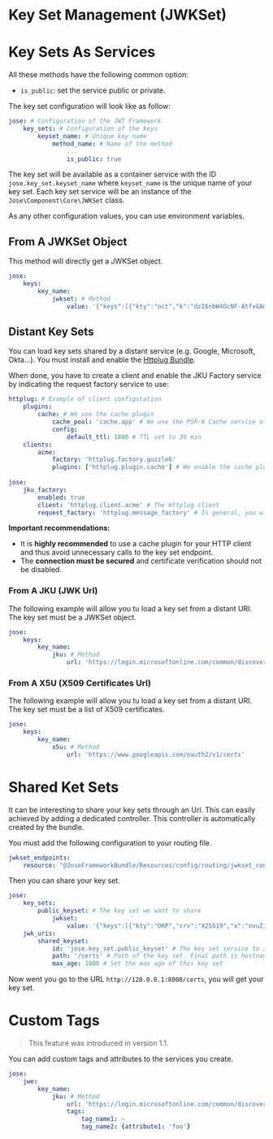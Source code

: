Key Set Management (JWKSet)
===========================

# Key Sets As Services

All these methods have the following common option:

* `is_public`: set the service public or private.

The key set configuration will look like as follow:

```yaml
jose: # Configuration of the JWT Framework
    key_sets: # Configuration of the keys
        keyset_name: # Unique key name
            method_name: # Name of the method
                ...
                is_public: true
```

The key set will be available as a container service with the ID `jose.key_set.keyset_name` where `keyset_name` is the unique name of your key set.
Each key set service will be an instance of the `Jose\Component\Core\JWKSet` class.

As any other configuration values, you can use environment variables.

## From A JWKSet Object

This method will directly get a JWKSet object.

```yaml
jose:
    keys:
        key_name:
            jwkset: # Method
                value: '{"keys":[{"kty":"oct","k":"dzI6nbW4OcNF-AtfxGAmuyz7IpHRudBI0WgGjZWgaRJt6prBn3DARXgUR8NVwKhfL43QBIU2Un3AvCGCHRgY4TbEqhOi8-i98xxmCggNjde4oaW6wkJ2NgM3Ss9SOX9zS3lcVzdCMdum-RwVJ301kbin4UtGztuzJBeg5oVN00MGxjC2xWwyI0tgXVs-zJs5WlafCuGfX1HrVkIf5bvpE0MQCSjdJpSeVao6-RSTYDajZf7T88a2eVjeW31mMAg-jzAWfUrii61T_bYPJFOXW8kkRWoa1InLRdG6bKB9wQs9-VdXZP60Q4Yuj_WZ-lO7qV9AEFrUkkjpaDgZT86w2g"},{"kty":"oct","k":"bwIAv5Nn-fo8p4LCEvM4IR9eLXgzJRs8jXCLb3xR0tDJGiZ46KheO4ip6htFKyN2aqJqlNi9-7hB6I1aLLy1IRT9-vcBoCSGu977cNAUuRLkRp7vo8s6MsxhB8WvQBDRZghV7jIYaune-3vbE7iDU2AESr8BUtorckLoO9uW__fIabaa3hJMMQIHCzYQbJKZvlCRCKWMk2H_zuS4JeDFTvyZH1skJYF_TET1DrCZHMPicw-Yk3_m2P-ilC-yidPPoVzeU8Jj3tQ6gtX3975qiQW7pt2qbgjKAuq2wsz_9hxLBtMB5rQPafFoxop7O4BklvZ9-ECcK6dfI2CAx9_tjQ"}]}'
```

## Distant Key Sets

You can load key sets shared by a distant service (e.g. Google, Microsoft, Okta...).
You must install and enable the [Httplug Bundle](http://docs.php-http.org/en/latest/integrations/symfony-bundle.html).

When done, you have to create a client and enable the JKU Factory service by indicating the request factory service to use:

```yaml
httplug: # Example of client configuration
    plugins:
        cache: # We use the cache plugin
            cache_pool: 'cache.app' # We use the PSR-6 Cache service of the application
            config:
                default_ttl: 1800 # TTL set to 30 min
    clients:
        acme:
            factory: 'httplug.factory.guzzle6'
            plugins: ['httplug.plugin.cache'] # We enable the cache plugin for that client.
            
jose:
    jku_factory:
        enabled: true
        client: 'httplug.client.acme' # The Httplug client
        request_factory: 'httplug.message_factory' # In general, you will use the same message factory as the one used by Httplug
```

**Important recommendations:**

* It is **highly recommended** to use a cache plugin for your HTTP client and thus avoid unnecessary calls to the key set endpoint.
* The **connection must be secured** and certificate verification should not be disabled.

### From A JKU (JWK Url)

The following example will allow you tu load a key set from a distant URI.
The key set must be a JWKSet object.

```yaml
jose:
    keys:
        key_name:
            jku: # Method
                url: 'https://login.microsoftonline.com/common/discovery/keys'
```

### From A X5U (X509 Certificates Url)

The following example will allow you tu load a key set from a distant URI.
The key set must be a list of X509 certificates.

```yaml
jose:
    keys:
        key_name:
            x5u: # Method
                url: 'https://www.googleapis.com/oauth2/v1/certs'
```

# Shared Ket Sets

It can be interesting to share your key sets through an Url.
This can easily achieved by adding a dedicated controller. This controller is automatically created by the bundle.

You must add the following configuration to your routing file.

```yaml
jwkset_endpoints:
    resource: "@JoseFrameworkBundle/Resources/config/routing/jwkset_controller.yml"
```

Then you can share your key set.

```yaml
jose:
    key_sets:
        public_keyset: # The key set we want to share
            jwkset:
                value: '{"keys":[{"kty":"OKP","crv":"X25519","x":"ovuZiVcMXBN4r0VgCvJy_ChAsBv4YPJGC5w56PzndXY"},{"kty":"OKP","crv":"X25519","x":"4qyOJ4T9RkdciIn6LDxb2LdM1Ov-dtBSuj0jh6nCuyc"}]}'
    jwk_uris:
        shared_keyset:
            id: 'jose.key_set.public_keyset' # The key set service to share
            path: '/certs' # Path of the key set. Final path is hostname/route_prefix/path: https://www.foo.com/keys/certs
            max_age: 1000 # Set the max age of this key set
```

Now went you go to the URL `http://128.0.0.1:8000/certs`, you will get your key set.

# Custom Tags

> This feature was introduced in version 1.1.

You can add custom tags and attributes to the services you create.

```yaml
jose:
    jwe:
        key_name:
            jku: # Method
                url: 'https://login.microsoftonline.com/common/discovery/keys'
                tags:
                    tag_name1: ~
                    tag_name2: {attribute1: 'foo'}
```
